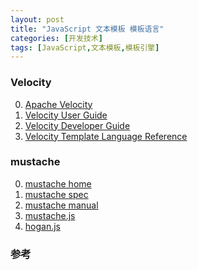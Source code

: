 ```yaml
---
layout: post
title: "JavaScript 文本模板 模板语言"
categories: [开发技术]
tags: [JavaScript,文本模板,模板引擎]
---
```


### Velocity
0. [Apache Velocity][1]
1. [Velocity User Guide][2]
2. [Velocity Developer Guide][3]
3. [Velocity Template Language Reference][4]

### mustache
0. [mustache home][5]
1. [mustache spec][6]
2. [mustache manual][7]
3. [mustache.js][8]
4. [hogan.js][9]




### 参考
[1]: http://velocity.apache.org/ "Apache Velocity"
[2]: http://velocity.apache.org/engine/releases/velocity-1.7/user-guide.html "Velocity User Guide"
[3]: http://velocity.apache.org/engine/releases/velocity-1.7/developer-guide.html "Velocity Developer Guide"
[4]: http://velocity.apache.org/engine/releases/velocity-1.7/vtl-reference-guide.html "Velocity Template Language Reference"
[5]: http://mustache.github.io/ "mustache home"
[6]: https://github.com/mustache/spec "mustache spec"
[7]: http://mustache.github.io/mustache.5.html "mustache manual"
[8]: https://github.com/janl/mustache.js/ "mustache.js"
[9]: https://github.com/twitter/hogan.js "hogan.js"



